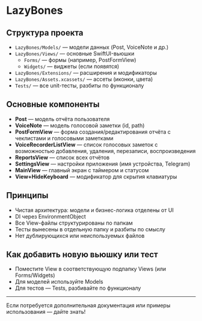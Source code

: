 # LazyBones

## Структура проекта

- `LazyBones/Models/` — модели данных (Post, VoiceNote и др.)
- `LazyBones/Views/` — основные SwiftUI-вьюшки
  - `Forms/` — формы (например, PostFormView)
  - `Widgets/` — виджеты (если появятся)
- `LazyBones/Extensions/` — расширения и модификаторы
- `LazyBones/Assets.xcassets/` — ассеты (иконки, цвета)
- `Tests/` — все unit-тесты, разбиты по функционалу

## Основные компоненты

- **Post** — модель отчёта пользователя
- **VoiceNote** — модель голосовой заметки (id, path)
- **PostFormView** — форма создания/редактирования отчёта с чеклистами и голосовыми заметками
- **VoiceRecorderListView** — список голосовых заметок с возможностью добавления, удаления, перезаписи, воспроизведения
- **ReportsView** — список всех отчётов
- **SettingsView** — настройки приложения (имя устройства, Telegram)
- **MainView** — главный экран с таймером и статусом
- **View+HideKeyboard** — модификатор для скрытия клавиатуры

## Принципы

- Чистая архитектура: модели и бизнес-логика отделены от UI
- DI через EnvironmentObject
- Все View-файлы структурированы по папкам
- Тесты вынесены в отдельную папку и разбиты по смыслу
- Нет дублирующихся или неиспользуемых файлов

## Как добавить новую вьюшку или тест
- Поместите View в соответствующую подпапку Views (или Forms/Widgets)
- Для моделей используйте Models
- Для тестов — Tests, разбивайте по функционалу

---

Если потребуется дополнительная документация или примеры использования — дайте знать! 